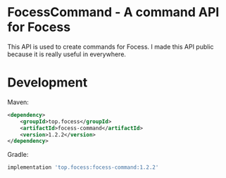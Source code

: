 # FocessCommand - A command API for Focess

This API is used to create commands for Focess. I made this API public because it is really useful in everywhere.

# Development

Maven:

```xml
<dependency>
    <groupId>top.focess</groupId>
    <artifactId>focess-command</artifactId>
    <version>1.2.2</version>
</dependency>
```

Gradle:

```gradle
implementation 'top.focess:focess-command:1.2.2'
```